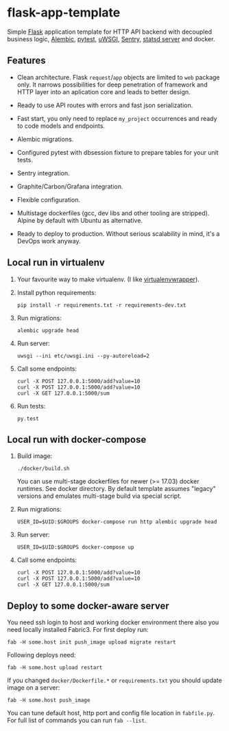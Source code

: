 # flask-app-template

Simple [Flask](http://flask.pocoo.org/) application template for HTTP API backend
with decoupled business logic,
[Alembic](http://alembic.zzzcomputing.com/en/latest/),
[pytest](https://docs.pytest.org/en/latest/),
[uWSGI](https://uwsgi-docs.readthedocs.io/en/latest/),
[Sentry](https://sentry.io/),
[statsd server](https://github.com/baverman/statsdly/) and docker.


## Features

* Clean architecture. Flask `request`/`app` objects are limited to `web` package
  only. It narrows possibilities for deep penetration of framework and HTTP layer into
  an aplication core and leads to better design.

* Ready to use API routes with errors and fast json serialization.

* Fast start, you only need to replace `my_project` occurrences and ready to
  code models and endpoints.

* Alembic migrations.

* Configured pytest with dbsession fixture to prepare tables for your
  unit tests.

* Sentry integration.

* Graphite/Carbon/Grafana integration.

* Flexible configuration.

* Multistage dockerfiles (gcc, dev libs and other tooling are stripped).
  Alpine by default with Ubuntu as alternative.

* Ready to deploy to production. Without serious scalability in mind, it's
  a DevOps work anyway.


## Local run in virtualenv

1. Your favourite way to make virtualenv. (I like
   [virtualenvwrapper](https://virtualenvwrapper.readthedocs.io/en/latest/)).

1. Install python requirements:

       pip install -r requirements.txt -r requirements-dev.txt

1. Run migrations:

       alembic upgrade head

1. Run server:

       uwsgi --ini etc/uwsgi.ini --py-autoreload=2

1. Call some endpoints:

       curl -X POST 127.0.0.1:5000/add?value=10
       curl -X POST 127.0.0.1:5000/add?value=10
       curl -X GET 127.0.0.1:5000/sum

1. Run tests:

       py.test


## Local run with docker-compose

1. Build image:

       ./docker/build.sh

   You can use multi-stage dockerfiles for newer (>= 17.03) docker runtimes. See docker directory.
   By default template assumes "legacy" versions and emulates multi-stage build via special
   script.

1. Run migrations:

       USER_ID=$UID:$GROUPS docker-compose run http alembic upgrade head

1. Run server:

       USER_ID=$UID:$GROUPS docker-compose up

1. Call some endpoints:

       curl -X POST 127.0.0.1:5000/add?value=10
       curl -X POST 127.0.0.1:5000/add?value=10
       curl -X GET 127.0.0.1:5000/sum


## Deploy to some docker-aware server

You need ssh login to host and working docker environment there also
you need locally installed Fabric3. For first deploy run:

    fab -H some.host init push_image upload migrate restart

Following deploys need:

    fab -H some.host upload restart

If you changed `docker/Dockerfile.*` or `requirements.txt` you should update
image on a server:

    fab -H some.host push_image

You can tune default host, http port and config file location in `fabfile.py`.
For full list of commands you can run `fab --list`.
